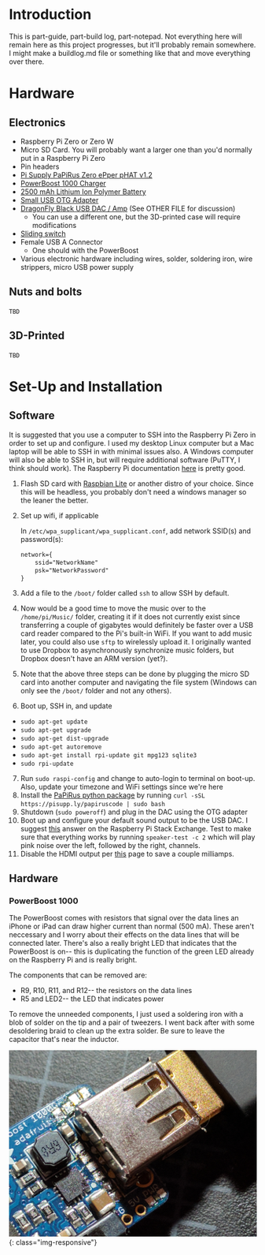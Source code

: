 # Introduction

This is part-guide, part-build log, part-notepad.  Not everything here will remain here as this project progresses, but it'll probably remain somewhere.  I might make a buildlog.md file or something like that and move everything over there.

# Hardware
## Electronics

* Raspberry Pi Zero or Zero W
* Micro SD Card.  You will probably want a larger one than you'd normally put in a Raspberry Pi Zero
* Pin headers
* [Pi Supply PaPiRus Zero ePper pHAT v1.2](https://www.adafruit.com/product/3335)
* [PowerBoost 1000 Charger](https://www.adafruit.com/product/2465)
* [2500 mAh Lithium Ion Polymer Battery](https://www.adafruit.com/product/328) 
* [Small USB OTG Adapter](https://www.adafruit.com/product/2910)
* [DragonFly Black USB DAC / Amp](https://www.amazon.com/AudioQuest-DragonFly-Black-Headphone-Amplifier/dp/B01DP5JHHI/ref=sr_1_3/134-4811355-5992615?ie=UTF8&qid=1503088617&sr=8-3&keywords=dragonfly+black) (See OTHER FILE for discussion)
  * You can use a different one, but the 3D-printed case will require modifications
* [Sliding switch](https://www.adafruit.com/product/805)
* Female USB A Connector
  * One should with the PowerBoost
* Various electronic hardware including wires, solder, soldering iron, wire strippers, micro USB power supply

## Nuts and bolts

`TBD`

## 3D-Printed

`TBD`

# Set-Up and Installation

## Software

It is suggested that you use a computer to SSH into the Raspberry Pi Zero in order to set up and configure.  I used my desktop Linux computer but a Mac laptop will be able to SSH in with minimal issues also.  A Windows computer will also be able to SSH in, but will require additional software (PuTTY, I think should work).  The Raspberry Pi documentation [here](https://www.raspberrypi.org/documentation/remote-access/ssh/) is pretty good.

1. Flash SD card with [Raspbian Lite](https://www.raspberrypi.org/downloads/raspbian/) or another distro of your choice.  Since this will be headless, you probably don't need a windows manager so the leaner the better.
2. Set up wifi, if applicable
    
    In `/etc/wpa_supplicant/wpa_supplicant.conf`, add network SSID(s) and password(s):
    
    ```
    network={
        ssid="NetworkName"
        psk="NetworkPassword"
    }
    ```
    
3. Add a file to the `/boot/` folder called `ssh` to allow SSH by default.
4. Now would be a good time to move the music over to the `/home/pi/Music/` folder, creating it if it does not currently exist since transferring a couple of gigabytes would definitely be faster over a USB card reader compared to the Pi's built-in WiFi.  If you want to add music later, you could also use `sftp` to wirelessly upload it.  I originally wanted to use Dropbox to asynchronously synchronize music folders, but Dropbox doesn't have an ARM version (yet?).
5. Note that the above three steps can be done by plugging the micro SD card into another computer and navigating the file system (Windows can only see the `/boot/` folder and not any others).
6. Boot up, SSH in, and update
  * `sudo apt-get update`
  * `sudo apt-get upgrade`
  * `sudo apt-get dist-upgrade`
  * `sudo apt-get autoremove`
  * `sudo apt-get install rpi-update git mpg123 sqlite3`
  * `sudo rpi-update`
7. Run `sudo raspi-config` and change to auto-login to terminal on boot-up.  Also, update your timezone and WiFi settings since we're here
8. Install the [PaPiRus python package](https://github.com/PiSupply/PaPiRus) by running `curl -sSL https://pisupp.ly/papiruscode | sudo bash`
9. Shutdown (`sudo poweroff`) and plug in the DAC using the OTG adapter
10. Boot up and configure your default sound output to be the USB DAC.  I suggest [this](https://raspberrypi.stackexchange.com/a/44825) answer on the Raspberry Pi Stack Exchange.  Test to make sure that everything works by running `speaker-test -c 2` which will play pink noise over the left, followed by the right, channels.
11. Disable the HDMI output per [this](https://www.jeffgeerling.com/blogs/jeff-geerling/raspberry-pi-zero-conserve-energy) page to save a couple milliamps.

## Hardware

### PowerBoost 1000

The PowerBoost comes with resistors that signal over the data lines an iPhone or iPad can draw higher current than normal (500 mA).  These aren't neccessary and I worry about their effects on the data lines that will be connected later.  There's also a really bright LED that indicates that the PowerBoost is on-- this is duplicating the function of the green LED already on the Raspberry Pi and is really bright.

The components that can be removed are:

* R9, R10, R11, and R12-- the resistors on the data lines
* R5 and LED2-- the LED that indicates power

To remove the unneeded components, I just used a soldering iron with a blob of solder on the tip and a pair of tweezers.  I went back after with some desoldering braid to clean up the extra solder.  Be sure to leave the capacitor that's near the inductor.

![PowerBoost without components](/imgs/powerboost_no_components.jpg){: class="img-responsive"}

